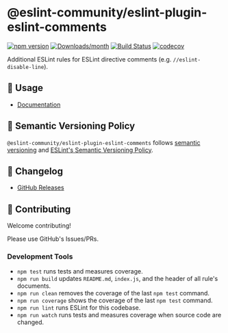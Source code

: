 # @eslint-community/eslint-plugin-eslint-comments

[![npm version](https://img.shields.io/npm/v/@eslint-community/eslint-plugin-eslint-comments.svg)](https://www.npmjs.com/package/@eslint-community/eslint-plugin-eslint-comments)
[![Downloads/month](https://img.shields.io/npm/dm/@eslint-community/eslint-plugin-eslint-comments.svg)](http://www.npmtrends.com/@eslint-community/eslint-plugin-eslint-comments)
[![Build Status](https://github.com/eslint-community/eslint-plugin-eslint-comments/workflows/CI/badge.svg)](https://github.com/eslint-community/eslint-plugin-eslint-comments/actions)
[![codecov](https://codecov.io/gh/eslint-community/eslint-plugin-eslint-comments/branch/main/graph/badge.svg)](https://codecov.io/gh/eslint-community/eslint-plugin-eslint-comments)

Additional ESLint rules for ESLint directive comments (e.g. `//eslint-disable-line`).

## 📖 Usage

- [Documentation](https://eslint-community.github.io/eslint-plugin-eslint-comments)

## 🚥 Semantic Versioning Policy

`@eslint-community/eslint-plugin-eslint-comments` follows [semantic versioning](http://semver.org/) and [ESLint's Semantic Versioning Policy](https://github.com/eslint/eslint#semantic-versioning-policy).

## 📰 Changelog

- [GitHub Releases](https://github.com/eslint-community/eslint-plugin-eslint-comments/releases)

## 🍻 Contributing

Welcome contributing!

Please use GitHub's Issues/PRs.

### Development Tools

- `npm test` runs tests and measures coverage.
- `npm run build` updates `README.md`, `index.js`, and the header of all rule's documents.
- `npm run clean` removes the coverage of the last `npm test` command.
- `npm run coverage` shows the coverage of the last `npm test` command.
- `npm run lint` runs ESLint for this codebase.
- `npm run watch` runs tests and measures coverage when source code are changed.
